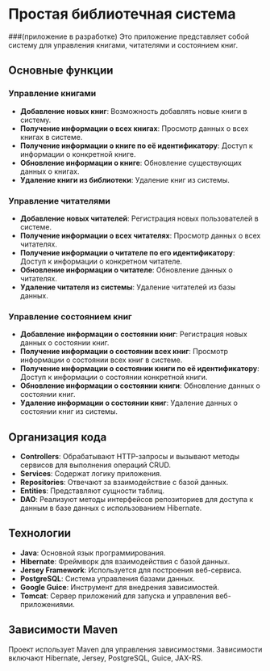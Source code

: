 # Простая библиотечная система 
###(приложение в разработке)
Это приложение представляет собой систему для управления книгами, читателями и состоянием книг.

## Основные функции

### Управление книгами
- **Добавление новых книг**: Возможность добавлять новые книги в систему.
- **Получение информации о всех книгах**: Просмотр данных о всех книгах в системе.
- **Получение информации о книге по её идентификатору**: Доступ к информации о конкретной книге.
- **Обновление информации о книге**: Обновление существующих данных о книгах.
- **Удаление книги из библиотеки**: Удаление книг из системы.

### Управление читателями
- **Добавление новых читателей**: Регистрация новых пользователей в системе.
- **Получение информации о всех читателях**: Просмотр данных о всех читателях.
- **Получение информации о читателе по его идентификатору**: Доступ к информации о конкретном читателе.
- **Обновление информации о читателе**: Обновление данных о читателях.
- **Удаление читателя из системы**: Удаление читателей из базы данных.

### Управление состоянием книг
- **Добавление информации о состоянии книг**: Регистрация новых данных о состоянии книг.
- **Получение информации о состоянии всех книг**: Просмотр информации о состоянии всех книг в системе.
- **Получение информации о состоянии книги по её идентификатору**: Доступ к информации о состоянии конкретной книги.
- **Обновление информации о состоянии книги**: Обновление данных о состоянии книг.
- **Удаление информации о состоянии книг**: Удаление данных о состоянии книг из системы.

## Организация кода

- **Controllers**: Обрабатывают HTTP-запросы и вызывают методы сервисов для выполнения операций CRUD.
- **Services**: Содержат логику приложения.
- **Repositories**: Отвечают за взаимодействие с базой данных.
- **Entities**: Представляют сущности таблиц.
- **DAO**: Реализуют методы интерфейсов репозиториев для доступа к данным в базе данных с использованием Hibernate.

## Технологии

- **Java**: Основной язык программирования.
- **Hibernate**: Фреймворк для взаимодействия с базой данных.
- **Jersey Framework**: Используется для построения веб-сервиса.
- **PostgreSQL**: Система управления базами данных.
- **Google Guice**: Инструмент для внедрения зависимостей.
- **Tomcat**: Сервер приложений для запуска и управления веб-приложениями.


## Зависимости Maven

Проект использует Maven для управления зависимостями. Зависимости включают Hibernate, Jersey, PostgreSQL, Guice, JAX-RS.
